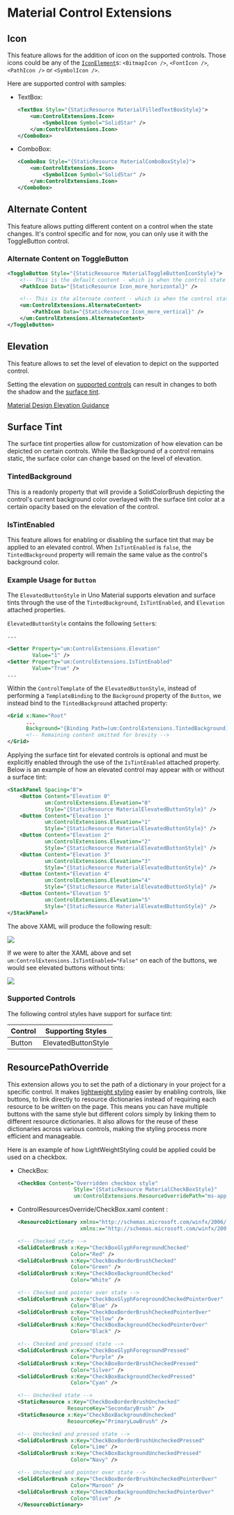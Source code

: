 # Material Control Extensions

## Icon

This feature allows for the addition of icon on the supported controls. Those icons could be any of the [`IconElement`](https://docs.microsoft.com/en-us/windows/windows-app-sdk/api/winrt/microsoft.ui.xaml.controls.iconelement)s: `<BitmapIcon />`, `<FontIcon />`, `<PathIcon />` or `<SymbolIcon />`.

Here are supported control with samples:

* TextBox:

    ```xml
    <TextBox Style="{StaticResource MaterialFilledTextBoxStyle}">
        <um:ControlExtensions.Icon>
            <SymbolIcon Symbol="SolidStar" />
        </um:ControlExtensions.Icon>
    </ComboBox>
    ```

* ComboBox:

    ```xml
    <ComboBox Style="{StaticResource MaterialComboBoxStyle}">
        <um:ControlExtensions.Icon>
            <SymbolIcon Symbol="SolidStar" />
        </um:ControlExtensions.Icon>
    </ComboBox>
    ```

## Alternate Content

This feature allows putting different content on a control when the state changes.
It's control specific and for now, you can only use it with the ToggleButton control.

### Alternate Content on ToggleButton

```xml
<ToggleButton Style="{StaticResource MaterialToggleButtonIconStyle}">
    <!-- This is the default content - which is when the control state is UNCHECKED (the default value of a ToggleButton) -->
    <PathIcon Data="{StaticResource Icon_more_horizontal}" />

    <!-- This is the alternate content - which is when the control state is CHECKED -->
    <um:ControlExtensions.AlternateContent>
        <PathIcon Data="{StaticResource Icon_more_vertical}" />
    </um:ControlExtensions.AlternateContent>
</ToggleButton>
```

## Elevation

This feature allows to set the level of elevation to depict on the supported control.

Setting the elevation on [supported controls](#supported-controls) can result in changes to both the shadow and the [surface tint](#surface-tint).

[Material Design Elevation Guidance](https://m3.material.io/styles/elevation/overview)

## Surface Tint

The surface tint properties allow for customization of how elevation can be depicted on certain controls. While the Background of a control remains static, the surface color can change based on the level of elevation.

### TintedBackground

This is a readonly property that will provide a SolidColorBrush depicting the control's current background color overlayed with the surface tint color at a certain opacity based on the elevation of the control.

### IsTintEnabled

This feature allows for enabling or disabling the surface tint that may be applied to an elevated control. When `IsTintEnabled` is `false`, the `TintedBackground` property will remain the same value as the control's background color.

### Example Usage for `Button`

The `ElevatedButtonStyle` in Uno Material supports elevation and surface tints through the use of the `TintedBackground`, `IsTintEnabled`, and `Elevation` attached properties.

`ElevatedButtonStyle` contains the following `Setter`s:

```xml
...

<Setter Property="um:ControlExtensions.Elevation"
        Value="1" />
<Setter Property="um:ControlExtensions.IsTintEnabled"
        Value="True" />
...
```

Within the `ControlTemplate` of the `ElevatedButtonStyle`, instead of performing a `TemplateBinding` to the `Background` property of the `Button`, we instead bind to the `TintedBackground` attached property:

```xml
<Grid x:Name="Root"
      ...
      Background="{Binding Path=(um:ControlExtensions.TintedBackground), RelativeSource={RelativeSource TemplatedParent}}">
      <!-- Remaining content omitted for brevity -->
</Grid>
```

Applying the surface tint for elevated controls is optional and must be explicitly enabled through the use of the `IsTintEnabled` attached property. Below is an example of how an elevated control may appear  with or without a surface tint:

```xml
<StackPanel Spacing="8">
    <Button Content="Elevation 0"
            um:ControlExtensions.Elevation="0"
            Style="{StaticResource MaterialElevatedButtonStyle}" />
    <Button Content="Elevation 1"
            um:ControlExtensions.Elevation="1"
            Style="{StaticResource MaterialElevatedButtonStyle}" />
    <Button Content="Elevation 2"
            um:ControlExtensions.Elevation="2"
            Style="{StaticResource MaterialElevatedButtonStyle}" />
    <Button Content="Elevation 3"
            um:ControlExtensions.Elevation="3"
            Style="{StaticResource MaterialElevatedButtonStyle}" />
    <Button Content="Elevation 4"
            um:ControlExtensions.Elevation="4"
            Style="{StaticResource MaterialElevatedButtonStyle}" />
    <Button Content="Elevation 5"
            um:ControlExtensions.Elevation="5"
            Style="{StaticResource MaterialElevatedButtonStyle}" />
</StackPanel> 
```

The above XAML will produce the following result:

![](assets/material-elevation-buttons.png)

If we were to alter the XAML above and set `um:ControlExtensions.IsTintEnabled="False"` on each of the buttons, we would see elevated buttons without tints:

![](assets/material-elevation-buttons-shadow-only.png)

### Supported Controls

The following control styles have support for surface tint:

| Control | Supporting Styles   |
|---------|---------------------|
| Button  | ElevatedButtonStyle |


## ResourcePathOverride

This extension allows you to set the path of a dictionary in your project for a specific control. It makes [lightweight styling](lightweight-styling.md) easier by enabling controls, like buttons, to link directly to resource dictionaries instead of requiring each resource to be written on the page. This means you can have multiple buttons with the same style but different colors simply by linking them to different resource dictionaries. It also allows for the reuse of these dictionaries across various controls, making the styling process more efficient and manageable.

Here is an example of how LightWeightStyling could be applied could be used on a checkbox.
* CheckBox:

    ```xml
    <CheckBox Content="Overridden checkbox style"
					  Style="{StaticResource MaterialCheckBoxStyle}"
					  um:ControlExtensions.ResourceOverridePath="ms-appx:///ControlResourcesOverride/CheckBox.xaml" />
    ```

* ControlResourcesOverride/CheckBox.xaml content :

    ```xml
    <ResourceDictionary xmlns="http://schemas.microsoft.com/winfx/2006/xaml/presentation"
			    		xmlns:x="http://schemas.microsoft.com/winfx/2006/xaml">

	<!-- Checked state -->
	<SolidColorBrush x:Key="CheckBoxGlyphForegroundChecked"
					 Color="Red" />
	<SolidColorBrush x:Key="CheckBoxBorderBrushChecked"
					 Color="Green" />
	<SolidColorBrush x:Key="CheckBoxBackgroundChecked"
					 Color="White" />

	<!-- Checked and pointer over state -->
	<SolidColorBrush x:Key="CheckBoxGlyphForegroundCheckedPointerOver"
					 Color="Blue" />
	<SolidColorBrush x:Key="CheckBoxBorderBrushCheckedPointerOver"
					 Color="Yellow" />
	<SolidColorBrush x:Key="CheckBoxBackgroundCheckedPointerOver"
					 Color="Black" />

	<!-- Checked and pressed state -->
	<SolidColorBrush x:Key="CheckBoxGlyphForegroundPressed"
					 Color="Purple" />
	<SolidColorBrush x:Key="CheckBoxBorderBrushCheckedPressed"
					 Color="Silver" />
	<SolidColorBrush x:Key="CheckBoxBackgroundCheckedPressed"
					 Color="Cyan" />

	<!-- Unchecked state -->
	<StaticResource x:Key="CheckBoxBorderBrushUnchecked"
					ResourceKey="SecondaryBrush" />
	<StaticResource x:Key="CheckBoxBackgroundUnchecked"
					ResourceKey="PrimaryLowBrush" />

	<!-- Unchecked and pressed state -->
	<SolidColorBrush x:Key="CheckBoxBorderBrushUncheckedPressed"
					 Color="Lime" />
	<SolidColorBrush x:Key="CheckBoxBackgroundUncheckedPressed"
					 Color="Navy" />

	<!-- Unchecked and pointer over state -->
	<SolidColorBrush x:Key="CheckBoxBorderBrushUncheckedPointerOver"
					 Color="Maroon" />
	<SolidColorBrush x:Key="CheckBoxBackgroundUncheckedPointerOver"
					 Color="Olive" />
    </ResourceDictionary>
    ```

